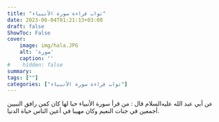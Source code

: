 ```yaml
---
title: "ثواب قراءة سورة الأنبياء"
date: 2023-06-04T01:21:13+03:00
draft: false
ShowToc: False
cover:
    image: img/hala.JPG
    alt: 'صورة'
    caption: ''
#    hidden: false
summary: 
tags: [""]
categories: ["ثواب قراءة سورة الأنبياء"]
---
```

عن أبي عبد الله عليه‌السلام قال : من قرأ سورة الأنبياء حبا لها كان كمن رافق
النبيين أجمعين في جنات النعيم وكان مهيبا في أعين الناس حياة الدنيا.

